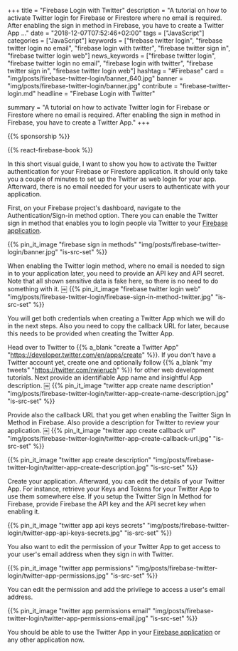 +++
title = "Firebase Login with Twitter"
description = "A tutorial on how to activate Twitter login for Firebase or Firestore where no email is required. After enabling the sign in method in Firebase, you have to create a Twitter App ..."
date = "2018-12-07T07:52:46+02:00"
tags = ["JavaScript"]
categories = ["JavaScript"]
keywords = ["firebase twitter login", "firebase twitter login no email", "firebase login with twitter", "firebase twitter sign in", "firebase twitter login web"]
news_keywords = ["firebase twitter login", "firebase twitter login no email", "firebase login with twitter", "firebase twitter sign in", "firebase twitter login web"]
hashtag = "#Firebase"
card = "img/posts/firebase-twitter-login/banner_640.jpg"
banner = "img/posts/firebase-twitter-login/banner.jpg"
contribute = "firebase-twitter-login.md"
headline = "Firebase Login with Twitter"

summary = "A tutorial on how to activate Twitter login for Firebase or Firestore where no email is required. After enabling the sign in method in Firebase, you have to create a Twitter App."
+++

{{% sponsorship %}}

{{% react-firebase-book %}}

In this short visual guide, I want to show you how to activate the Twitter authentication for your Firebase or Firestore application. It should only take you a couple of minutes to set up the Twitter as web login for your app. Afterward, there is no email needed for your users to authenticate with your application.

First, on your Firebase project's dashboard, navigate to the Authentication/Sign-in method option. There you can enable the Twitter sign in method that enables you to login people via Twitter to your [Firebase application](https://www.robinwieruch.de/complete-firebase-authentication-react-tutorial).

{{% pin_it_image "firebase sign in methods" "img/posts/firebase-twitter-login/banner.jpg" "is-src-set" %}}

When enabling the Twitter login method, where no email is needed to sign in to your application later, you need to provide an API key and API secret. Note that all shown sensitive data is fake here, so there is no need to do something with it.
￼
{{% pin_it_image "firebase twitter login web" "img/posts/firebase-twitter-login/firebase-sign-in-method-twitter.jpg" "is-src-set" %}}

You will get both credentials when creating a Twitter App which we will do in the next steps. Also you need to copy the callback URL for later, because this needs to be provided when creating the Twitter App.

Head over to Twitter to {{% a_blank "create a Twitter App" "https://developer.twitter.com/en/apps/create" %}}. If you don't have a Twitter account yet, create one and optionally follow {{% a_blank "my tweets" "https://twitter.com/rwieruch" %}} for other web development tutorials. Next provide an identifiable App name and insightful App description.
￼
{{% pin_it_image "twitter app create name description" "img/posts/firebase-twitter-login/twitter-app-create-name-description.jpg" "is-src-set" %}}

Provide also the callback URL that you get when enabling the Twitter Sign In Method in Firebase. Also provide a description for Twitter to review your application.
￼
{{% pin_it_image "twitter app create callback url" "img/posts/firebase-twitter-login/twitter-app-create-callback-url.jpg" "is-src-set" %}}

{{% pin_it_image "twitter app create description" "img/posts/firebase-twitter-login/twitter-app-create-description.jpg" "is-src-set" %}}

Create your application. Afterward, you can edit the details of your Twitter App. For instance, retrieve your Keys and Tokens for your Twitter App to use them somewhere else. If you setup the Twitter Sign In Method for Firebase, provide Firebase the API key and the API secret key when enabling it.

{{% pin_it_image "twitter app api keys secrets" "img/posts/firebase-twitter-login/twitter-app-api-keys-secrets.jpg" "is-src-set" %}}

You also want to edit the permission of your Twitter App to get access to your user's email address when they sign in with Twitter.

{{% pin_it_image "twitter app permissions" "img/posts/firebase-twitter-login/twitter-app-permissions.jpg" "is-src-set" %}}

You can edit the permission and add the privilege to access a user's email address.

{{% pin_it_image "twitter app permissions email" "img/posts/firebase-twitter-login/twitter-app-permissions-email.jpg" "is-src-set" %}}

You should be able to use the Twitter App in your [Firebase application](https://www.robinwieruch.de/react-firebase-social-login) or any other application now.